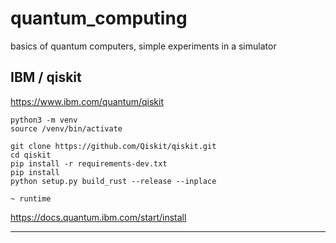 # quantum_computing
basics of quantum computers, simple experiments in a simulator

## IBM / qiskit
https://www.ibm.com/quantum/qiskit

```
python3 -m venv
source /venv/bin/activate

git clone https://github.com/Qiskit/qiskit.git
cd qiskit
pip install -r requirements-dev.txt
pip install
python setup.py build_rust --release --inplace

~ runtime
```
https://docs.quantum.ibm.com/start/install

---

